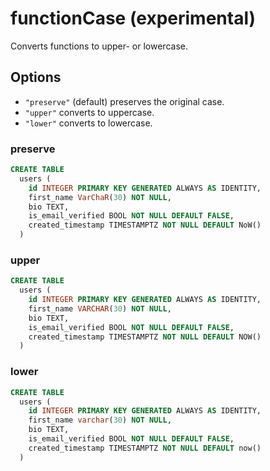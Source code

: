 # functionCase (experimental)

Converts functions to upper- or lowercase.

## Options

- `"preserve"` (default) preserves the original case.
- `"upper"` converts to uppercase.
- `"lower"` converts to lowercase.

### preserve

```sql
CREATE TABLE
  users (
    id INTEGER PRIMARY KEY GENERATED ALWAYS AS IDENTITY,
    first_name VarChaR(30) NOT NULL,
    bio TEXT,
    is_email_verified BOOL NOT NULL DEFAULT FALSE,
    created_timestamp TIMESTAMPTZ NOT NULL DEFAULT NoW()
  )
```

### upper

```sql
CREATE TABLE
  users (
    id INTEGER PRIMARY KEY GENERATED ALWAYS AS IDENTITY,
    first_name VARCHAR(30) NOT NULL,
    bio TEXT,
    is_email_verified BOOL NOT NULL DEFAULT FALSE,
    created_timestamp TIMESTAMPTZ NOT NULL DEFAULT NOW()
  )
```

### lower

```sql
CREATE TABLE
  users (
    id INTEGER PRIMARY KEY GENERATED ALWAYS AS IDENTITY,
    first_name varchar(30) NOT NULL,
    bio TEXT,
    is_email_verified BOOL NOT NULL DEFAULT FALSE,
    created_timestamp TIMESTAMPTZ NOT NULL DEFAULT now()
  )
```
